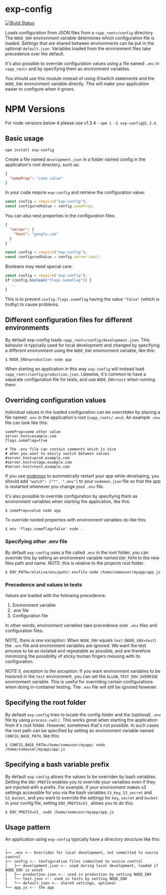 exp-config
=========

[![Build Status](https://travis-ci.org/ExpressenAB/exp-config.svg?branch=master)](https://travis-ci.org/ExpressenAB/exp-config)

Loads configuration from JSON files from a `<app_root>/config` directory. The `NODE_ENV` environment variable determines which configuration file is loaded. Settings that are shared between environments can be put in the optional `default.json`. Variables loaded from the environment files take precedence over the default.

It's also possible to override configuration values using a file named `.env` in `<app_root>` and by specifying them as environment variables.

You should use this module instead of using if/switch statements and the `NODE_ENV` environment variable directly. This will make your application easier to configure when it grows.

# NPM Versions

For node versions below 4 please use v1.3.4 - `npm i -S exp-config@1.3.4`.

## Basic usage

```
npm install exp-config
```

Create a file named `development.json` in a folder named config in the application's root directory, such as:

```json
{
  "someProp": "some value"
}
```

In your code require `exp-config` and retrieve the configuration value:


```javascript
const config = require("exp-config");
const configuredValue = config.someProp;
```

You can also nest properties in the configuration files:

```json
{
  "server": {
    "host": "google.com"
  }
}
```

```javascript
const config = require("exp-config");
const configuredValue = config.server.host;
```

Booleans may need special care:

```javascript
const config = require("exp-config");
if (config.boolean("flags.someFlag")) {
  ...
}
```

This is to prevent `config.flags.someFlag` having the value `"false"` (which is truthy) to cause problems.


## Different configuration files for different environments

By default exp-config loads `<app_root>/config/development.json`. This behavior is typically used for local development and changed by specifying a different environment using the `NODE_ENV` environment variable, like this:

```
$ NODE_ENV=production node app
```

When starting an application in this way `exp-config` will instead load `<app_root>/config/production.json`. Likewise, it's common to have a separate configuration file for tests, and use `NODE_ENV=test` when running them.

## Overriding configuration values

Individual values in the loaded configuration can be overridden by placing a file named `.env` in the application's root (`<app_root>/.env`). An example `.env` file can look like this:

```
someProp=some other value
server.host=example.com
flags.someFlag=true

# The .env file can contain comments which is nice
# when you want to easily switch between values
#server.host=prod.example.com
#server.host=stage.example.com
#server.host=test.example.com
```

If you use [nodemon](http://nodemon.io/) to automatically restart your app while developing, you should add `"watch": ["*", ".env"]` to your `nodemon.json` file so that the app is restarted whenever you change your `.env` file.

It's also possible to override configuration by specifying them as environment variables when starting the application, like this:

```
$ someProp=value node app
```

To override nested properties with environment variables do like this:

```
$ env 'flags.someFlag=false' node .
```

### Specifying other .env file

By default `exp-config` uses a file called `.env` in the root folder, you can override this by setting an environment variable named `ENV_PATH` to the new files path and name. NOTE: this is relative to the projects root folder.

```
$ ENV_PATH=relative/env/path/.envfile node /home/someuser/myapp/app.js
```

### Precedence and values in tests

Values are loaded with the following precedence:

1. Environment variable
2. .env file
3. Configuration file

In other words, environment variables take precedence over `.env` files and configuration files.

_NOTE, there is one exception_: When `NODE_ENV` equals `test` (`NODE_ENV=test`) the `.env` file and environment variables are ignored. We want the test process to be as isolated and repeatable as possible, and are therefore minimizing the possibility of sticky human fingers messing with its configuration.

_NOTE II, exception to the exception_: If you want environment variables to be honored in the `test` environment, you can set the `ALLOW_TEST_ENV_OVERRIDE` environment variable. This is useful for overriding certain configurations when doing in-container testing. The `.env` file will still be ignored however.


## Specifying the root folder

By default `exp-config` tries to locate the config folder and the (optional) `.env` file by using `process.cwd()`. This works great when starting the application from it's root folder. However, sometimes that's not possible. In such cases the root path can be specified by setting an environment variable named `CONFIG_BASE_PATH`, like this:

```
$ CONFIG_BASE_PATH=/home/someuser/myapp/ node /home/someuser/myapp/app.js
```

## Specifying a bash variable prefix

By default `exp-config` allows the values to be overriden by bash variables. Setting the `ENV_PREFIX` enables you to override your variables even if they are injected with a prefix. For example, if your environment makes s3 settings accessible for you via the bash variables `S3_key`, `S3_secret` and `S3_bucket`, and you want to override the settings for `key`, `secret` and `bucket` in your config file, setting `ENV_PREFIX=S3_` allows you to do this.

```
$ ENV_PREFIX=S3_ node /home/someuser/myapp/app.js
```

## Usage pattern

An application using `exp-config` typically have a directory structure like this:

```
.
├── .env <-- Overrides for local development, not committed to source control
├── config <-- Configuration files committed to source control
|   ├── development.json <-- used during local development, loaded if NODE_ENV is unset
|   ├── production.json <-- used in production by setting NODE_ENV
|   └── test.json <-- used in tests by setting NODE_ENV
|   └── default.json <-- shared settings, optional
└── app.js <-- the app
```
